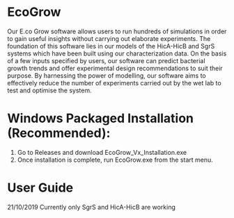 # EcoGrow
Our E.co Grow software allows users to run hundreds of simulations in order to gain useful insights without carrying out elaborate experiments. The foundation of this software lies in our models of the HicA-HicB and SgrS systems which have been built using our characterization data. On the basis of a few inputs specified by users, our software can predict bacterial growth trends and offer experimental design recommendations to suit their purpose. By harnessing the power of modelling, our software aims to effectively reduce the number of experiments carried out by the wet lab to test and optimise the system.

# Windows Packaged Installation (Recommended):
1. Go to Releases and download EcoGrow_Vx_Installation.exe 
2. Once installation is complete, run EcoGrow.exe from the start menu.


# User Guide
21/10/2019  Currently only SgrS and HicA-HicB are working
